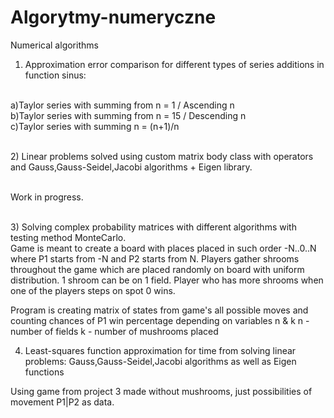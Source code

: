 # Algorytmy-numeryczne

Numerical algorithms

1) Approximation error comparison for different types of series additions in function sinus:

<br/>a)Taylor series with summing from n = 1 / Ascending n
<br/>b)Taylor series with summing from n = 15 / Descending n
<br/>c)Taylor series with summing n = (n+1)/n



<br/>2) Linear problems solved using custom matrix body class with operators and Gauss,Gauss-Seidel,Jacobi algorithms + Eigen library.

<br/>Work in progress.



<br/>3) Solving complex probability matrices with different algorithms with testing method MonteCarlo.
<br/>
Game is meant to create a board with places placed in such order  -N..0..N where P1 starts from -N and P2 starts from N. 
Players gather shrooms throughout the game which are placed randomly on board with uniform distribution. 1 shroom can be on 1 field.
Player who has more shrooms when one of the players steps on spot 0 wins.

Program is creating matrix of states from game's all possible moves and counting chances of P1 win percentage depending on variables n & k
n - number of fields
k - number of mushrooms placed


4) Least-squares function approximation for time from solving linear problems: 
Gauss,Gauss-Seidel,Jacobi algorithms as well as Eigen functions

Using game from project 3 made without mushrooms, just possibilities of movement P1|P2 as data.

